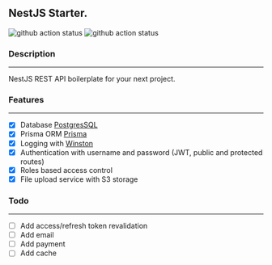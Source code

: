 ## NestJS Starter.

![github action status](https://github.com/Dan86de/nestjs-starter/actions/workflows/deploy.yml/badge.svg)
![github action status](https://github.com/Dan86de/nestjs-starter/actions/workflows/test.yml/badge.svg)


### Description

---
NestJS REST API boilerplate for your next project.

### Features

---
- [x] Database [PostgresSQL](https://www.postgresql.org/)
- [x] Prisma ORM [Prisma](https://www.prisma.io/)
- [x] Logging with [Winston](https://github.com/winstonjs/winston)
- [x] Authentication with username and password (JWT, public and protected routes)
- [x] Roles based access control
- [x] File upload service with S3 storage

### Todo

---
- [ ] Add access/refresh token revalidation
- [ ] Add email
- [ ] Add payment
- [ ] Add cache
